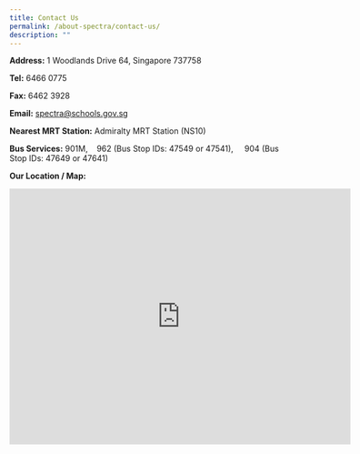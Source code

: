 ```yaml
---
title: Contact Us
permalink: /about-spectra/contact-us/
description: ""
---
```

**Address:**&nbsp;1 Woodlands Drive 64, Singapore 737758

**Tel:**&nbsp;6466 0775

**Fax:**&nbsp;6462 3928

**Email:**&nbsp;[spectra@schools.gov.sg](mailto:spectra@schools.gov.sg)

**Nearest MRT Station:**&nbsp;Admiralty MRT Station (NS10)

**Bus Services:**&nbsp;901M,&nbsp; &nbsp; 962 (Bus Stop IDs: 47549 or 47541),&nbsp; &nbsp; &nbsp;904 (Bus Stop IDs: 47649 or 47641)

**Our Location / Map:**



<iframe loading="lazy" allowfullscreen="" style="border:0;" height="450" width="600" src="https://www.google.com/maps/embed?pb=!1m14!1m8!1m3!1d3988.564487138148!2d103.804379!3d1.436456!3m2!1i1024!2i768!4f13.1!3m3!1m2!1s0x31da11bc5df9744d%3A0x85271c660c80496e!2sSpectra%20Secondary%20School!5e0!3m2!1sen!2ssg!4v1677481945517!5m2!1sen!2ssg"></iframe>